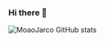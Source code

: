 ### Hi there 👋
![MoaoJarco GitHub stats](https://github-readme-stats.vercel.app/api?username=moaojarco&show_icons=true&theme=dark)
